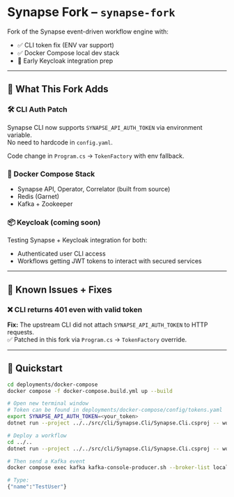 # Synapse Fork – `synapse-fork`

Fork of the Synapse event-driven workflow engine with:

- ✅ CLI token fix (ENV var support)
- ✅ Docker Compose local dev stack
- 🔐 Early Keycloak integration prep

---

## 🔧 What This Fork Adds

### 🛠 CLI Auth Patch

Synapse CLI now supports `SYNAPSE_API_AUTH_TOKEN` via environment variable.  
No need to hardcode in `config.yaml`.

Code change in `Program.cs` → `TokenFactory` with env fallback.

### 🐳 Docker Compose Stack

- Synapse API, Operator, Correlator (built from source)
- Redis (Garnet)
- Kafka + Zookeeper

### 📦 Keycloak (coming soon)

Testing Synapse + Keycloak integration for both:

- Authenticated user CLI access
- Workflows getting JWT tokens to interact with secured services

---

## 🧱 Known Issues + Fixes

### ❌ CLI returns 401 even with valid token

**Fix:** The upstream CLI did not attach `SYNAPSE_API_AUTH_TOKEN` to HTTP requests.  
✅ Patched in this fork via `Program.cs` → `TokenFactory` override.

---

## 🧪 Quickstart

```bash
cd deployments/docker-compose
docker compose -f docker-compose.build.yml up --build

# Open new terminal window
# Token can be found in deployments/docker-compose/config/tokens.yaml
export SYNAPSE_API_AUTH_TOKEN=<your_token>
dotnet run --project ../../src/cli/Synapse.Cli/Synapse.Cli.csproj -- workflow list

# Deploy a workflow
cd ../..
dotnet run --project ../../src/cli/Synapse.Cli/Synapse.Cli.csproj -- workflow create -f examples/kafka-greeter.yaml

# Then send a Kafka event
docker compose exec kafka kafka-console-producer.sh --broker-list localhost:9092 --topic my.kafka.topic

# Type:
{"name":"TestUser"}
